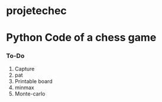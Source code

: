 # projetechec

# Python Code of a chess game

### To-Do

1. Capture  
2. pat 
4.  Printable board  
5.   minmax 
6.    Monte-carlo 

